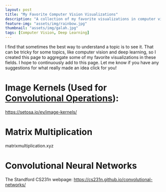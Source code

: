 ```yaml
---
layout: post
title: "My Favorite Computer Vision Visualizations"
description: "A collection of my favorite visualizations in computer vision and deep learning"
feature-img: "assets/img/rainbow.jpg"
thumbnail: "assets/img/galah.jpg"
tags: [Computer Vision, Deep Learning]
---
```


I find that sometimes the best way to understand a topic is to see it. That can be tricky for some topics, like computer vision and deep learning, so I created this page to aggregate some of my favorite visualizations in these fields. I hope to continuously add to this page. Let me know if you have any suggestions for what really made an idea click for you!

# Image Kernels (Used for [Convolutional Operations](https://jss367.github.io/Convolutional-Filters.html)):

https://setosa.io/ev/image-kernels/

# Matrix Multiplication

matrixmultiplication.xyz

# Convolutional Neural Networks

The Standford CS231n webpage: https://cs231n.github.io/convolutional-networks/
